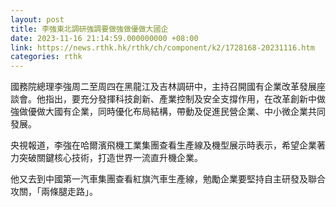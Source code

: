 ```yaml
---
layout: post
title: 李強東北調研強調要做強做優做大國企
date: 2023-11-16 21:14:59.000000000 +08:00
link: https://news.rthk.hk/rthk/ch/component/k2/1728168-20231116.htm
categories: rthk
---
```


國務院總理李強周二至周四在黑龍江及吉林調研中，主持召開國有企業改革發展座談會。他指出，要充分發揮科技創新、產業控制及安全支撐作用，在改革創新中做強做優做大國有企業，同時優化布局結構，帶動及促進民營企業、中小微企業共同發展。

央視報道，李強在哈爾濱飛機工業集團查看生產線及機型展示時表示，希望企業著力突破關鍵核心技術，打造世界一流直升機企業。

他又去到中國第一汽車集團查看紅旗汽車生產線，勉勵企業要堅持自主研發及聯合攻關，「兩條腿走路」。
